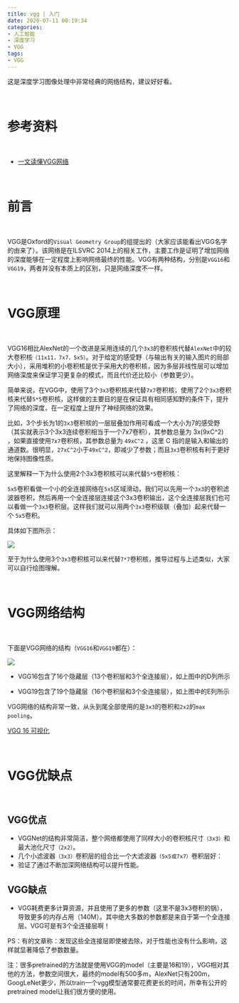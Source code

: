 ```yaml
---
title: vgg | 入门
date: 2020-07-11 00:19:34
categories:
- 人工智能
- 深度学习
- VGG
tags:
- VGG
---
```

这是深度学习图像处理中非常经典的网络结构，建议好好看。

<!-- more -->

<br/>

# 参考资料

<br/>

- [一文读懂VGG网络](https://zhuanlan.zhihu.com/p/41423739)

<br/>

# 前言

<br/>

VGG是Oxford的`Visual Geometry Group`的组提出的（大家应该能看出VGG名字的由来了）。该网络是在ILSVRC 2014上的相关工作，主要工作是证明了增加网络的深度能够在一定程度上影响网络最终的性能。VGG有两种结构，分别是`VGG16`和`VGG19`，两者并没有本质上的区别，只是网络深度不一样。

<br/>

# VGG原理

<br/>

VGG16相比AlexNet的一个改进是采用连续的几个`3x3`的卷积核代替`AlexNet`中的较大卷积核`（11x11，7x7，5x5）`。对于给定的感受野（与输出有关的输入图片的局部大小），采用堆积的小卷积核是优于采用大的卷积核，因为多层非线性层可以增加网络深度来保证学习更复杂的模式，而且代价还比较小（参数更少）。

简单来说，在VGG中，使用了3个`3x3`卷积核来代替`7x7`卷积核，使用了2个`3x3`卷积核来代替`5*5`卷积核，这样做的主要目的是在保证具有相同感知野的条件下，提升了网络的深度，在一定程度上提升了神经网络的效果。


比如，3个步长为1的`3x3`卷积核的一层层叠加作用可看成一个大小为7的感受野（其实就表示3个3x3连续卷积相当于一个7x7卷积），其参数总量为 3x(9xC^2) ，如果直接使用`7x7`卷积核，其参数总量为 `49xC^2` ，这里 C 指的是输入和输出的通道数。很明显，`27xC^2`小于`49xC^2`，即减少了参数；而且`3x3`卷积核有利于更好地保持图像性质。

这里解释一下为什么使用2个3x3卷积核可以来代替`5*5`卷积核：

`5x5`卷积看做一个小的全连接网络在`5x5`区域滑动，我们可以先用一个`3x3`的卷积滤波器卷积，然后再用一个全连接层连接这个3x3卷积输出，这个全连接层我们也可以看做一个`3x3`卷积层。这样我们就可以用两个`3x3`卷积级联（叠加）起来代替一个 `5x5`卷积。

具体如下图所示：

![](/images/vgg/0_0.jpg)

至于为什么使用3个`3x3`卷积核可以来代替`7*7`卷积核，推导过程与上述类似，大家可以自行绘图理解。

<br/>

# VGG网络结构

<br/>

下面是VGG网络的结构（`VGG16`和`VGG19`都在）：

![](/images/vgg/0_1.jpg)

- VGG16包含了16个隐藏层（13个卷积层和3个全连接层），如上图中的D列所示

- VGG19包含了19个隐藏层（16个卷积层和3个全连接层），如上图中的E列所示

VGG网络的结构非常一致，从头到尾全部使用的是`3x3`的卷积和`2x2`的`max pooling`。

[VGG 16 可视化](https://dgschwend.github.io/netscope/#/preset/vgg-16)

<br/>

# VGG优缺点

<br/>

## VGG优点

- VGGNet的结构非常简洁，整个网络都使用了同样大小的卷积核尺寸`（3x3）`和最大池化尺寸`（2x2）`。
- 几个小滤波器`（3x3）`卷积层的组合比一个大滤波器`（5x5或7x7）`卷积层好：
- 验证了通过不断加深网络结构可以提升性能。


## VGG缺点

- VGG耗费更多计算资源，并且使用了更多的参数（这里不是3x3卷积的锅），导致更多的内存占用（140M）。其中绝大多数的参数都是来自于第一个全连接层。VGG可是有3个全连接层啊！

PS：有的文章称：发现这些全连接层即使被去除，对于性能也没有什么影响，这样就显著降低了参数数量。

注：很多pretrained的方法就是使用VGG的model（主要是16和19），VGG相对其他的方法，参数空间很大，最终的model有500多m，AlexNet只有200m，GoogLeNet更少，所以train一个vgg模型通常要花费更长的时间，所幸有公开的pretrained model让我们很方便的使用。